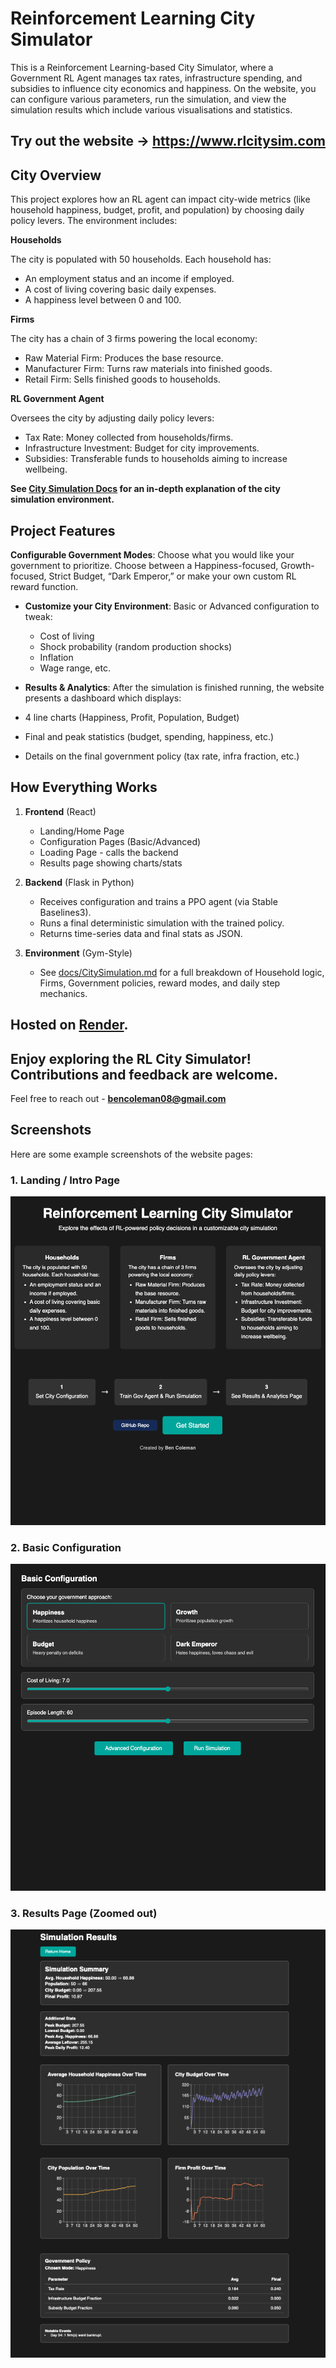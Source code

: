 # Reinforcement Learning City Simulator

This is a Reinforcement Learning-based City Simulator, where a Government RL Agent manages tax rates, infrastructure spending, and subsidies to influence city economics and happiness. On the website, you can configure various parameters, run the simulation, and view the simulation results which include various visualisations and statistics. 

## Try out the website -> https://www.rlcitysim.com


## City Overview

This project explores how an RL agent can impact city-wide metrics (like household happiness, budget, profit, and population) by choosing daily policy levers. The environment includes:

 **Households** 

The city is populated with 50 households. Each household has:

- An employment status and an income if employed.
- A cost of living covering basic daily expenses.
- A happiness level between 0 and 100.

**Firms** 

The city has a chain of 3 firms powering the local economy:

- Raw Material Firm: Produces the base resource.
- Manufacturer Firm: Turns raw materials into finished goods.
- Retail Firm: Sells finished goods to households.

**RL Government Agent**

Oversees the city by adjusting daily policy levers:

- Tax Rate: Money collected from households/firms.
- Infrastructure Investment: Budget for city improvements.
- Subsidies: Transferable funds to households aiming to increase wellbeing.

**See [City Simulation Docs](docs/CitySimulation_Overview.md) for an in-depth explanation of the city simulation environment.**

## Project Features 

**Configurable Government Modes**: Choose what you would like your government to prioritize. Choose between a Happiness-focused, Growth-focused, Strict Budget, “Dark Emperor,” or make your own custom RL reward function.  
- **Customize your City Environment**:
  Basic or Advanced configuration to tweak:
  - Cost of living
  - Shock probability (random production shocks)
  - Inflation
  - Wage range, etc.

- **Results & Analytics**: After the simulation is finished running, the website presents a dashboard which displays:
- 4 line charts (Happiness, Profit, Population, Budget)
- Final and peak statistics (budget, spending, happiness, etc.)
- Details on the final government policy (tax rate, infra fraction, etc.)

## How Everything Works

1. **Frontend** (React)
    - Landing/Home Page
    - Configuration Pages (Basic/Advanced)
    - Loading Page - calls the backend
    - Results page showing charts/stats

2. **Backend** (Flask in Python)
   - Receives configuration and trains a PPO agent (via Stable Baselines3).  
   - Runs a final deterministic simulation with the trained policy.  
   - Returns time-series data and final stats as JSON.

3. **Environment** (Gym-Style)  
   - See [docs/CitySimulation.md](./docs/CitySimulation_Overview.md) for a full breakdown of Household logic, Firms, Government policies, reward modes, and daily step mechanics.

**Hosted on [Render](https://render.com).**  
---

## **Enjoy exploring the RL City Simulator!** Contributions and feedback are welcome. 
Feel free to reach out - **bencoleman08@gmail.com**



## Screenshots

Here are some example screenshots of the website pages:

### 1. Landing / Intro Page
![Landing Page](./docs/screenshots/landing-page.png)

### 2. Basic Configuration
![Basic Config](./docs/screenshots/basic-config.png)

### 3. Results Page (Zoomed out)
![Results Dashboard](./docs/screenshots/results-page.png)
